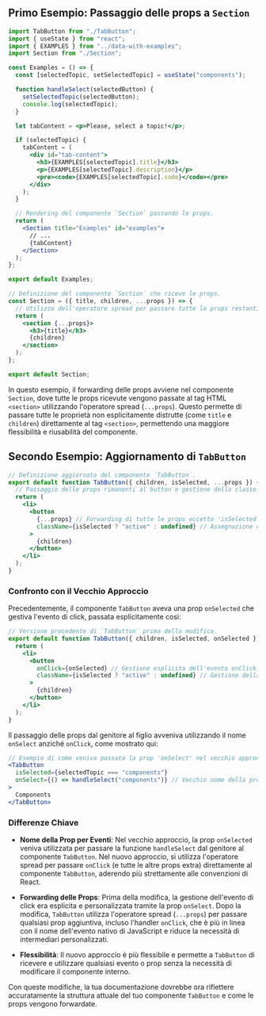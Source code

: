 ## Primo Esempio: Passaggio delle props a `Section`

```jsx
import TabButton from "./TabButton";
import { useState } from "react";
import { EXAMPLES } from "../data-with-examples";
import Section from "./Section";

const Examples = () => {
  const [selectedTopic, setSelectedTopic] = useState("components");

  function handleSelect(selectedButton) {
    setSelectedTopic(selectedButton);
    console.log(selectedTopic);
  }

  let tabContent = <p>Please, select a topic!</p>;

  if (selectedTopic) {
    tabContent = (
      <div id="tab-content">
        <h3>{EXAMPLES[selectedTopic].title}</h3>
        <p>{EXAMPLES[selectedTopic].description}</p>
        <pre><code>{EXAMPLES[selectedTopic].code}</code></pre>
      </div>
    );
  }

  // Rendering del componente `Section` passando le props.
  return (
    <Section title="Examples" id="examples">
      // ...
      {tabContent}
    </Section>
  );
};

export default Examples;

// Definizione del componente `Section` che riceve le props.
const Section = ({ title, children, ...props }) => {
  // Utilizzo dell'operatore spread per passare tutte le props restanti al tag <section>.
  return (
    <section {...props}>
      <h3>{title}</h3>
      {children}
    </section>
  );
};

export default Section;
```

In questo esempio, il forwarding delle props avviene nel componente `Section`, dove tutte le props ricevute vengono passate al tag HTML `<section>` utilizzando l'operatore spread (`...props`). Questo permette di passare tutte le proprietà non esplicitamente distrutte (come `title` e `children`) direttamente al tag `<section>`, permettendo una maggiore flessibilità e riusabilità del componente.

## Secondo Esempio: Aggiornamento di `TabButton`

```jsx
// Definizione aggiornata del componente `TabButton`.
export default function TabButton({ children, isSelected, ...props }) {
  // Passaggio delle props rimanenti al button e gestione della classe.
  return (
    <li>
      <button
        {...props} // Forwarding di tutte le props eccetto 'isSelected'.
        className={isSelected ? "active" : undefined} // Assegnazione condizionale della classe.
      >
        {children}
      </button>
    </li>
  );
}
```

### Confronto con il Vecchio Approccio

Precedentemente, il componente `TabButton` aveva una prop `onSelected` che gestiva l'evento di click, passata esplicitamente così:

```jsx
// Versione precedente di `TabButton` prima della modifica.
export default function TabButton({ children, isSelected, onSelected }) {
  return (
    <li>
      <button
        onClick={onSelected} // Gestione esplicita dell'evento onClick.
        className={isSelected ? "active" : undefined} // Gestione della classe.
      >
        {children}
      </button>
    </li>
  );
}
```

Il passaggio delle props dal genitore al figlio avveniva utilizzando il nome `onSelect` anziché `onClick`, come mostrato qui:

```jsx
// Esempio di come veniva passata la prop 'onSelect' nel vecchio approccio.
<TabButton
  isSelected={selectedTopic === "components"}
  onSelect={() => handleSelect("components")} // Vecchio nome della prop per l'evento di click.
>
  Components
</TabButton>
```

### Differenze Chiave

- **Nome della Prop per Eventi**: Nel vecchio approccio, la prop `onSelected` veniva utilizzata per passare la funzione `handleSelect` dal genitore al componente `TabButton`. Nel nuovo approccio, si utilizza l'operatore spread per passare `onClick` (e tutte le altre props extra) direttamente al componente `TabButton`, aderendo più strettamente alle convenzioni di React.
  
- **Forwarding delle Props**: Prima della modifica, la gestione dell'evento di click era esplicita e personalizzata tramite la prop `onSelect`. Dopo la modifica, `TabButton` utilizza l'operatore spread (`...props`) per passare qualsiasi prop aggiuntiva, incluso l'handler `onClick`, che è più in linea con il nome dell'evento nativo di JavaScript e riduce la necessità di intermediari personalizzati.

- **Flessibilità**: Il nuovo approccio è più flessibile e permette a `TabButton` di ricevere e utilizzare qualsiasi evento o prop senza la necessità di modificare il componente interno.

Con queste modifiche, la tua documentazione dovrebbe ora riflettere accuratamente la struttura attuale del tuo componente `TabButton` e come le props vengono forwardate.